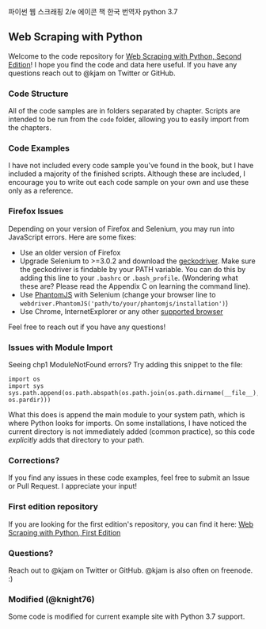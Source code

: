 파이썬 웹 스크래핑 2/e 에이콘 책 한국 번역자 python 3.7

## Web Scraping with Python

Welcome to the code repository for [Web Scraping with Python, Second Edition](https://www.packtpub.com/big-data-and-business-intelligence/python-web-scraping-second-edition)! I hope you find the code and data here useful. If you have any questions reach out to @kjam on Twitter or GitHub.

### Code Structure

All of the code samples are in folders separated by chapter. Scripts are intended to be run from the `code` folder, allowing you to easily import from the chapters.

### Code Examples

I have not included every code sample you've found in the book, but I have included a majority of the finished scripts. Although these are included, I encourage you to write out each code sample on your own and use these only as a reference.

### Firefox Issues

Depending on your version of Firefox and Selenium, you may run into JavaScript errors. Here are some fixes:
 * Use an older version of Firefox
 * Upgrade Selenium to >=3.0.2 and download the [geckodriver](https://github.com/mozilla/geckodriver/releases). Make sure the geckodriver is findable by your PATH variable. You can do this by adding this line to your `.bashrc` or `.bash_profile`. (Wondering what these are? Please read the Appendix C on learning the command line).
 * Use [PhantomJS](http://phantomjs.org/) with Selenium (change your browser line to `webdriver.PhantomJS('path/to/your/phantomjs/installation')`)
 * Use Chrome, InternetExplorer or any other [supported browser](http://www.seleniumhq.org/about/platforms.jsp)

Feel free to reach out if you have any questions!

### Issues with Module Import

Seeing chp1 ModuleNotFound errors? Try adding this snippet to the file:

```
import os
import sys
sys.path.append(os.path.abspath(os.path.join(os.path.dirname(__file__), os.pardir)))
```

What this does is append the main module to your system path, which is where Python looks for imports. On some installations, I have noticed the current directory is not immediately added (common practice), so this code *explicitly* adds that directory to your path.


### Corrections?

If you find any issues in these code examples, feel free to submit an Issue or Pull Request. I appreciate your input!


### First edition repository

If you are looking for the first edition's repository, you can find it here: [Web Scraping with Python, First Edition](https://bitbucket.org/wswp/)

### Questions?

Reach out to @kjam on Twitter or GitHub. @kjam is also often on freenode. :)


### Modified (@knight76)

Some code is modified for current example site with Python 3.7 support.
